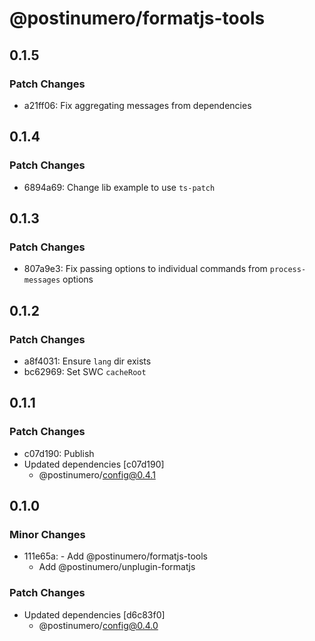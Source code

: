 # @postinumero/formatjs-tools

## 0.1.5

### Patch Changes

- a21ff06: Fix aggregating messages from dependencies

## 0.1.4

### Patch Changes

- 6894a69: Change lib example to use `ts-patch`

## 0.1.3

### Patch Changes

- 807a9e3: Fix passing options to individual commands from `process-messages` options

## 0.1.2

### Patch Changes

- a8f4031: Ensure `lang` dir exists
- bc62969: Set SWC `cacheRoot`

## 0.1.1

### Patch Changes

- c07d190: Publish
- Updated dependencies [c07d190]
  - @postinumero/config@0.4.1

## 0.1.0

### Minor Changes

- 111e65a: - Add @postinumero/formatjs-tools
  - Add @postinumero/unplugin-formatjs

### Patch Changes

- Updated dependencies [d6c83f0]
  - @postinumero/config@0.4.0
